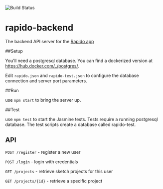 
![Build Status](https://travis-ci.org/apiacademy/rapido-backend.svg?branch=master)

rapido-backend
==============

The backend API server for the [Rapido app](http://github.com/apiacademy/rapido-web)

##Setup

You'll need a postgresql database.  You can find a dockerized version at https://hub.docker.com/_/postgres/.

Edit `rapido.json` and `rapido-test.json` to configure the database connection and server port parameters.

##Run

use `npm start` to bring the server up.

##Test

use `npm test` to start the Jasmine tests.  Tests require a running postgresql database.  The test scripts create a database called rapido-test.

## API

`POST /register` - register a new user

`POST /login` - login with credentials

`GET /projects` - retrieve sketch projects for this user

`GET /projects/{id}` - retrieve a specific project

